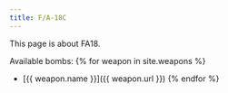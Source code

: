 ```yaml
---
title: F/A-18C
---
```


This page is about FA18.

Available bombs:
{% for weapon in site.weapons %}
- [{{ weapon.name }}]({{ weapon.url }})
{% endfor %}
